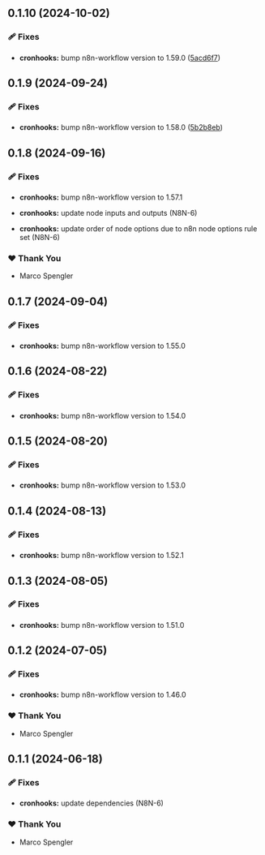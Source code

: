 ## 0.1.10 (2024-10-02)


### 🩹 Fixes

- **cronhooks:** bump n8n-workflow version to 1.59.0 ([5acd6f7](https://github.com/skriptfabrik/n8n-nodes/commit/5acd6f7))

## 0.1.9 (2024-09-24)


### 🩹 Fixes

- **cronhooks:** bump n8n-workflow version to 1.58.0 ([5b2b8eb](https://github.com/skriptfabrik/n8n-nodes/commit/5b2b8eb))

## 0.1.8 (2024-09-16)


### 🩹 Fixes

- **cronhooks:** bump n8n-workflow version to 1.57.1

- **cronhooks:** update node inputs and outputs (N8N-6)

- **cronhooks:** update order of node options due to n8n node options rule set (N8N-6)


### ❤️  Thank You

- Marco Spengler

## 0.1.7 (2024-09-04)


### 🩹 Fixes

- **cronhooks:** bump n8n-workflow version to 1.55.0

## 0.1.6 (2024-08-22)


### 🩹 Fixes

- **cronhooks:** bump n8n-workflow version to 1.54.0

## 0.1.5 (2024-08-20)


### 🩹 Fixes

- **cronhooks:** bump n8n-workflow version to 1.53.0

## 0.1.4 (2024-08-13)


### 🩹 Fixes

- **cronhooks:** bump n8n-workflow version to 1.52.1

## 0.1.3 (2024-08-05)


### 🩹 Fixes

- **cronhooks:** bump n8n-workflow version to 1.51.0

## 0.1.2 (2024-07-05)


### 🩹 Fixes

- **cronhooks:** bump n8n-workflow version to 1.46.0


### ❤️  Thank You

- Marco Spengler

## 0.1.1 (2024-06-18)


### 🩹 Fixes

- **cronhooks:** update dependencies (N8N-6)


### ❤️  Thank You

- Marco Spengler